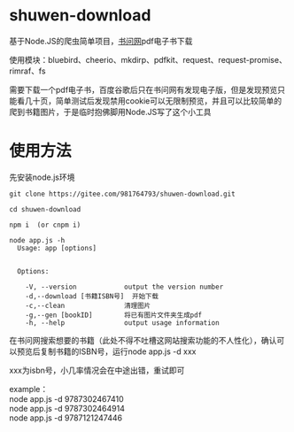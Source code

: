 # shuwen-download
基于Node.JS的爬虫简单项目，[书问网](http://www.bookask.com/)pdf电子书下载

使用模块：bluebird、cheerio、mkdirp、pdfkit、request、request-promise、rimraf、fs

需要下载一个pdf电子书，百度谷歌后只在书问网有发现电子版，但是发现预览只能看几十页，简单测试后发现禁用cookie可以无限制预览，并且可以比较简单的爬到书籍图片，于是临时抱佛脚用Node.JS写了这个小工具

# 使用方法
先安装node.js环境
```
git clone https://gitee.com/981764793/shuwen-download.git
```
```
cd shuwen-download

npm i  (or cnpm i)

node app.js -h
  Usage: app [options]


  Options:

    -V, --version            output the version number
    -d,--download [书籍ISBN号]  开始下载
    -c,--clean               清理图片
    -g,--gen [bookID]        将已有图片文件夹生成pdf
    -h, --help               output usage information
```

在书问网搜索想要的书籍（此处不得不吐槽这网站搜索功能的不人性化），确认可以预览后复制书籍的ISBN号，运行node app.js -d xxx

xxx为isbn号，小几率情况会在中途出错，重试即可

example： <br/>
node app.js -d 9787302467410 <br/>
node app.js -d 9787302464914 <br/>
node app.js -d 9787121247446


